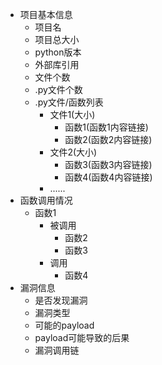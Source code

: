 - 项目基本信息
  - 项目名
  - 项目总大小
  - python版本
  - 外部库引用
  - 文件个数
  - .py文件个数
  - .py文件/函数列表
    - 文件1(大小)
      - 函数1(函数1内容链接)
      - 函数2(函数2内容链接)
    - 文件2(大小)
      - 函数3(函数3内容链接)
      - 函数4(函数4内容链接)
    - ......
- 函数调用情况
  - 函数1
    - 被调用
      - 函数2
      - 函数3
    - 调用
      - 函数4
- 漏洞信息
  - 是否发现漏洞
  - 漏洞类型
  - 可能的payload
  - payload可能导致的后果
  - 漏洞调用链

